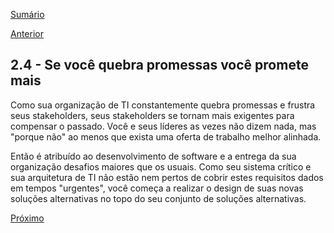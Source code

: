 [Sumário](https://github.com/lucasfantacuci/DevOpsRevelado/blob/master/README.md)


[Anterior](https://github.com/lucasfantacuci/DevOpsRevelado/blob/master/CHAPTER02/2-3-YOURBUSINESSEARNSFROMMOSTFRAGILESYSTEMS.md)


## 2.4 - Se você quebra promessas você promete mais


Como sua organização de TI constantemente quebra promessas e frustra seus stakeholders, seus stakeholders se tornam mais exigentes para compensar o passado. Você e seus líderes as vezes não dizem nada, mas "porque não" ao menos que exista uma oferta de trabalho melhor alinhada. 


Então é atribuído ao desenvolvimento de software e a entrega da sua organização desafios maiores que os usuais. Como seu sistema crítico e sua arquitetura de TI não estão nem pertos de cobrir estes requisitos dados em tempos "urgentes", você começa a realizar o design de suas novas soluções alternativas no topo do seu conjunto de soluções alternativas.


[Próximo]()
